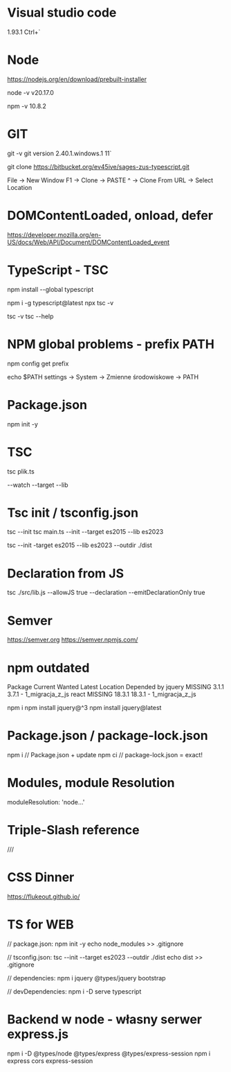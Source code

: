 
# Visual studio code
1.93.1
Ctrl+`

# Node
https://nodejs.org/en/download/prebuilt-installer

node -v 
v20.17.0

npm -v 
10.8.2

# GIT
git -v 
git version 2.40.1.windows.1
11`

git clone https://bitbucket.org/ev45ive/sages-zus-typescript.git

File -> New Window 
F1 -> Clone -> PASTE ^ -> Clone From URL -> Select Location

# DOMContentLoaded, onload, defer
https://developer.mozilla.org/en-US/docs/Web/API/Document/DOMContentLoaded_event

# TypeScript - TSC 
npm install --global typescript

npm i -g typescript@latest
npx tsc -v 

tsc -v
tsc --help

# NPM global problems - prefix PATH
npm config get prefix
<!-- C:\Program Files\nodejs -->

echo $PATH 
settings -> System -> Zmienne środowiskowe -> PATH 

# Package.json
npm init -y

# TSC
tsc plik.ts 

--watch
--target 
--lib 

# Tsc init / tsconfig.json
tsc --init 
tsc main.ts --init --target es2015 --lib es2023

tsc --init -target es2015 --lib es2023 --outdir ./dist

# Declaration from JS
tsc ./src/lib.js --allowJS true --declaration --emitDeclarationOnly true

# Semver
https://semver.org 
https://semver.npmjs.com/

# npm outdated
Package  Current  Wanted  Latest  Location  Depended by
jquery   MISSING   3.1.1   3.7.1  -         1_migracja_z_js
react    MISSING  18.3.1  18.3.1  -         1_migracja_z_js

npm i
npm install jquery@^3
npm install jquery@latest

# Package.json / package-lock.json

npm i  // Package.json + update
npm ci // package-lock.json = exact!

# Modules, module Resolution
moduleResolution: 'node...'

# Triple-Slash reference
/// <reference path="./types.d.ts" />

# CSS Dinner
https://flukeout.github.io/ 

# TS for WEB

// package.json:
npm init -y
echo node_modules >> .gitignore

// tsconfig.json:
tsc --init --target es2023 --outdir ./dist
echo dist >> .gitignore

// dependencies:
npm i jquery @types/jquery bootstrap

// devDependencies:
npm i -D serve typescript

# Backend w node - własny serwer express.js 

npm i -D @types/node @types/express @types/express-session
npm i express cors express-session
